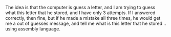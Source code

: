 The idea is that the computer is guess a letter, and I am trying to guess what this letter that he stored, and I have only 3 attempts. If I answered correctly, then fine, but if he made a mistake all three times, he would get me a out of guesses message, and tell me what is this letter that he stored .. using assembly language.
